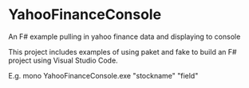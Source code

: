 # YahooFinanceConsole
An F# example pulling in yahoo finance data and displaying to console

This project includes examples of using paket and fake to build an F# project using Visual Studio Code.

E.g.
mono YahooFinanceConsole.exe "stockname" "field"
